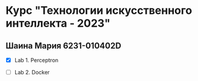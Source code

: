 # Курс "Технологии искусственного интеллекта - 2023"

## Шаина Мария 6231-010402D

- [x] Lab 1. Perceptron
- [ ] Lab 2. Docker 

